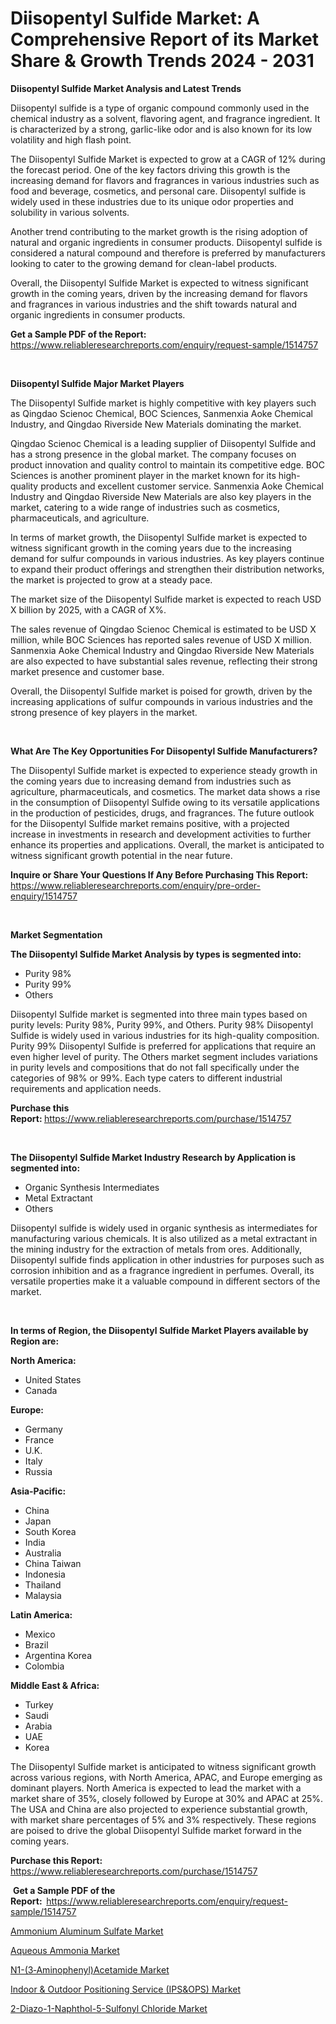 <p><h1>Diisopentyl Sulfide Market: A Comprehensive Report of its Market Share & Growth Trends 2024 - 2031</h1></p><p><strong>Diisopentyl Sulfide Market Analysis and Latest Trends</strong></p>
<p><p>Diisopentyl sulfide is a type of organic compound commonly used in the chemical industry as a solvent, flavoring agent, and fragrance ingredient. It is characterized by a strong, garlic-like odor and is also known for its low volatility and high flash point.</p><p>The Diisopentyl Sulfide Market is expected to grow at a CAGR of 12% during the forecast period. One of the key factors driving this growth is the increasing demand for flavors and fragrances in various industries such as food and beverage, cosmetics, and personal care. Diisopentyl sulfide is widely used in these industries due to its unique odor properties and solubility in various solvents.</p><p>Another trend contributing to the market growth is the rising adoption of natural and organic ingredients in consumer products. Diisopentyl sulfide is considered a natural compound and therefore is preferred by manufacturers looking to cater to the growing demand for clean-label products.</p><p>Overall, the Diisopentyl Sulfide Market is expected to witness significant growth in the coming years, driven by the increasing demand for flavors and fragrances in various industries and the shift towards natural and organic ingredients in consumer products.</p></p>
<p><strong>Get a Sample PDF of the Report:&nbsp;</strong> <a href="https://www.reliableresearchreports.com/enquiry/request-sample/1514757">https://www.reliableresearchreports.com/enquiry/request-sample/1514757</a></p>
<p>&nbsp;</p>
<p><strong>Diisopentyl Sulfide Major Market Players</strong></p>
<p><p>The Diisopentyl Sulfide market is highly competitive with key players such as Qingdao Scienoc Chemical, BOC Sciences, Sanmenxia Aoke Chemical Industry, and Qingdao Riverside New Materials dominating the market. </p><p>Qingdao Scienoc Chemical is a leading supplier of Diisopentyl Sulfide and has a strong presence in the global market. The company focuses on product innovation and quality control to maintain its competitive edge. BOC Sciences is another prominent player in the market known for its high-quality products and excellent customer service. Sanmenxia Aoke Chemical Industry and Qingdao Riverside New Materials are also key players in the market, catering to a wide range of industries such as cosmetics, pharmaceuticals, and agriculture.</p><p>In terms of market growth, the Diisopentyl Sulfide market is expected to witness significant growth in the coming years due to the increasing demand for sulfur compounds in various industries. As key players continue to expand their product offerings and strengthen their distribution networks, the market is projected to grow at a steady pace.</p><p>The market size of the Diisopentyl Sulfide market is expected to reach USD X billion by 2025, with a CAGR of X%. </p><p>The sales revenue of Qingdao Scienoc Chemical is estimated to be USD X million, while BOC Sciences has reported sales revenue of USD X million. Sanmenxia Aoke Chemical Industry and Qingdao Riverside New Materials are also expected to have substantial sales revenue, reflecting their strong market presence and customer base. </p><p>Overall, the Diisopentyl Sulfide market is poised for growth, driven by the increasing applications of sulfur compounds in various industries and the strong presence of key players in the market.</p></p>
<p>&nbsp;</p>
<p><strong>What Are The Key Opportunities For Diisopentyl Sulfide Manufacturers?</strong></p>
<p><p>The Diisopentyl Sulfide market is expected to experience steady growth in the coming years due to increasing demand from industries such as agriculture, pharmaceuticals, and cosmetics. The market data shows a rise in the consumption of Diisopentyl Sulfide owing to its versatile applications in the production of pesticides, drugs, and fragrances. The future outlook for the Diisopentyl Sulfide market remains positive, with a projected increase in investments in research and development activities to further enhance its properties and applications. Overall, the market is anticipated to witness significant growth potential in the near future.</p></p>
<p><strong>Inquire or Share Your Questions If Any Before Purchasing This Report:</strong> <a href="https://www.reliableresearchreports.com/enquiry/pre-order-enquiry/1514757">https://www.reliableresearchreports.com/enquiry/pre-order-enquiry/1514757</a></p>
<p>&nbsp;</p>
<p><strong>Market Segmentation</strong></p>
<p><strong>The Diisopentyl Sulfide Market Analysis by types is segmented into:</strong></p>
<p><ul><li>Purity 98%</li><li>Purity 99%</li><li>Others</li></ul></p>
<p><p>Diisopentyl Sulfide market is segmented into three main types based on purity levels: Purity 98%, Purity 99%, and Others. Purity 98% Diisopentyl Sulfide is widely used in various industries for its high-quality composition. Purity 99% Diisopentyl Sulfide is preferred for applications that require an even higher level of purity. The Others market segment includes variations in purity levels and compositions that do not fall specifically under the categories of 98% or 99%. Each type caters to different industrial requirements and application needs.</p></p>
<p><strong>Purchase this Report:&nbsp;</strong><a href="https://www.reliableresearchreports.com/purchase/1514757">https://www.reliableresearchreports.com/purchase/1514757</a></p>
<p>&nbsp;</p>
<p><strong>The Diisopentyl Sulfide Market Industry Research by Application is segmented into:</strong></p>
<p><ul><li>Organic Synthesis Intermediates</li><li>Metal Extractant</li><li>Others</li></ul></p>
<p><p>Diisopentyl sulfide is widely used in organic synthesis as intermediates for manufacturing various chemicals. It is also utilized as a metal extractant in the mining industry for the extraction of metals from ores. Additionally, Diisopentyl sulfide finds application in other industries for purposes such as corrosion inhibition and as a fragrance ingredient in perfumes. Overall, its versatile properties make it a valuable compound in different sectors of the market.</p></p>
<p>&nbsp;</p>
<p><strong>In terms of Region, the Diisopentyl Sulfide Market Players available by Region are:</strong></p>
<p>
    <p> <strong> North America: </strong>
        <ul>
            <li>United States</li>
            <li>Canada</li>
        </ul>
        </p> 
    <p> <strong> Europe: </strong>
        <ul>
            <li>Germany</li>
            <li>France</li>
            <li>U.K.</li>
            <li>Italy</li>
            <li>Russia</li>
        </ul>
        </p> 
    <p> <strong> Asia-Pacific: </strong>
        <ul>
            <li>China</li>
            <li>Japan</li>
            <li>South Korea</li>
            <li>India</li>
            <li>Australia</li>
            <li>China Taiwan</li>
            <li>Indonesia</li>
            <li>Thailand</li>
            <li>Malaysia</li>
        </ul>
        </p> 
    <p> <strong> Latin America: </strong>
        <ul>
            <li>Mexico</li>
            <li>Brazil</li>
            <li>Argentina Korea</li>
            <li>Colombia</li>
        </ul>
        </p> 
    <p> <strong> Middle East & Africa: </strong>
        <ul>
            <li>Turkey</li>
            <li>Saudi</li>
            <li>Arabia</li>
            <li>UAE</li>
            <li>Korea</li>
        </ul>
    </p>
    </p>
<p><p>The Diisopentyl Sulfide market is anticipated to witness significant growth across various regions, with North America, APAC, and Europe emerging as dominant players. North America is expected to lead the market with a market share of 35%, closely followed by Europe at 30% and APAC at 25%. The USA and China are also projected to experience substantial growth, with market share percentages of 5% and 3% respectively. These regions are poised to drive the global Diisopentyl Sulfide market forward in the coming years.</p></p>
<p><strong>Purchase this Report: </strong><a href="https://www.reliableresearchreports.com/purchase/1514757">https://www.reliableresearchreports.com/purchase/1514757</a></p>
<p>&nbsp;<strong>Get a Sample PDF of the Report:&nbsp;&nbsp;</strong><a href="https://www.reliableresearchreports.com/enquiry/request-sample/1514757">https://www.reliableresearchreports.com/enquiry/request-sample/1514757</a></p>
<p><strong></strong></p>
<p><p><a href="https://view.publitas.com/reportprime-1/ammonium-aluminum-sulfate-market-offers-provide-insightful-data-for-the-time-period-from-2024-to-2031-and-also-provide-analysis-based-on-application-type-and-region/">Ammonium Aluminum Sulfate Market</a></p><p><a href="https://view.publitas.com/reportprime-1/aqueous-ammonia-market-a-comprehensive-report-of-its-market-share-growth-trends-2024-2031/">Aqueous Ammonia Market</a></p><p><a href="https://github.com/brentleyjimmiealvaradoz4l1rea/Market-Research-Report-List-1/blob/main/n1-3aminophenylacetamide-market.md">N1-(3‑Aminophenyl)Acetamide Market</a></p><p><a href="https://pretty-mail-caf.notion.site/Indoor-Outdoor-Positioning-Service-IPS-OPS-Market-Size-Reflecting-a-Forecast-Till-2031-Market-B-ece8b75e158c4eb985151de0827cb412">Indoor & Outdoor Positioning Service (IPS&OPS) Market</a></p><p><a href="https://github.com/eeaveuhhh/Market-Research-Report-List-1/blob/main/2-diazo-1-naphthol-5-sulfonyl-chloride-market.md">2-Diazo-1-Naphthol-5-Sulfonyl Chloride Market</a></p></p>